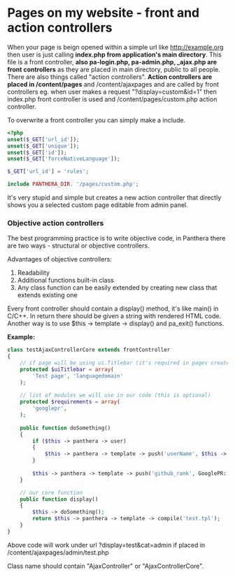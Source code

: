 Pages on my website - front and action controllers
==================================================

When your page is beign opened within a simple url like http://example.org then user is just calling **index.php from application's main directory**.
This file is a front controller, **also pa-login.php, pa-admin.php, _ajax.php are front controllers** as they are placed in main directory, public to all people.
There are also things called "action controllers". **Action controllers are placed in /content/pages** and /content/ajaxpages and are called by front controllers eg. when user makes a request "?display=custom&id=1" then
index.php front controller is used and /content/pages/custom.php action controller.

To overwrite a front controller you can simply make a include.

```php
<?php
unset($_GET['url_id']);
unset($_GET['unique']);
unset($_GET['id']);
unset($_GET['forceNativeLanguage']);

$_GET['url_id'] = 'rules';

include PANTHERA_DIR. '/pages/custom.php';
```

It's very stupid and simple but creates a new action controller that directly shows you a selected custom page editable from admin panel.

### Objective action controllers

The best programming practice is to write objective code, in Panthera there are two ways - structural or objective controllers.

Advantages of objective controllers:
1. Readability
2. Additional functions built-in class
3. Any class function can be easily extended by creating new class that extends existing one

Every front controller should contain a display() method, it's like main() in C/C++. In return there should be given a string with rendered HTML code. Another way is to use $this -> template -> display() and pa_exit() functions.

**Example:**

```php
class testAjaxControllerCore extends frontController
{
    // if page will be using ui.Titlebar (it's required in pages created for admin panel)
    protected $uiTitlebar = array(
        'Test page', 'languagedomain'
    );
    
    // list of modules we will use in our code (this is optional)
    protected $requirements = array(
        'googlepr',
    );
    
    public function doSomething()
    {
        if ($this -> panthera -> user)
        {
            $this -> panthera -> template -> push('userName', $this -> panthera -> user -> getName());
        }
        
        $this -> panthera -> template -> push('github_rank', GooglePR::getRank('github.com'));
    }

    // our core function
    public function display()
    {
        $this -> doSomething();
        return $this -> panthera -> template -> compile('test.tpl');
    }
}
```

Above code will work under url ?display=test&cat=admin if placed in /content/ajaxpages/admin/test.php

Class name should contain "AjaxController" or "AjaxControllerCore".
